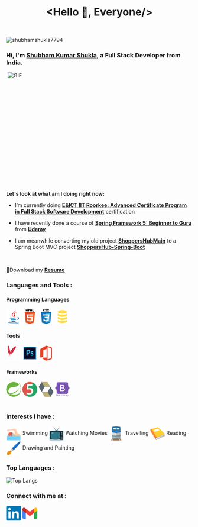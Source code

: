 <div align="center">
<h1 align="center">	&lt;Hello 👋,  Everyone/&gt;</h1>
</div>
<br />
<p align="left"> <img src="https://komarev.com/ghpvc/?username=shubhamshukla7794&label=Profile%20views&color=0e75b6&style=flat" alt="shubhamshukla7794" /> </p>

### Hi, I'm <a href="https://shubhamshukla7794.github.io/" target="_blank">Shubham Kumar Shukla</a>, a Full Stack Developer from India.

<img align="right" alt="GIF" src="https://user-images.githubusercontent.com/37581959/141803278-86a2df71-ab7c-42b9-9e40-3c9f12172c38.gif" width="500" height="320" />

**Let's look at what am I doing right now:**

- I’m currently doing [**E&ICT IIT Roorkee: Advanced Certificate Program in Full Stack Software Development**](https://www.greatlearning.in/advanced-certification-full-stack-software-development-iit-roorkee) certification

- I have recently done a course of [**Spring Framework 5: Beginner to Guru**](https://www.udemy.com/spring-framework-5-beginner-to-guru) from [**Udemy**](https://www.udemy.com)

- I am meanwhile converting my old project [**ShoppersHubMain**](https://github.com/shubhamshukla7794/ShoppersHubMain) to a Spring Boot MVC project [**ShoppersHub-Spring-Boot**](https://github.com/shubhamshukla7794/ShoppersHub-Spring-Boot) 


<br />

📝Download my [**Resume**](https://github.com/shubhamshukla7794/shubhamshukla7794.github.io/blob/979a50264560cbb482dd4ba9ccf01445fb7293cd/assest/Shubham%20Kumar%20Shukla%20Resume.pdf)
<h3 align="left">Languages and Tools :</h3>
<h4 align="left">Programming Languages</h4>
<a href="https://www.java.com" target="_blank" rel="noreferrer"> <img src="https://raw.githubusercontent.com/devicons/devicon/master/icons/java/java-original.svg" alt="java" width="40" height="40"/></a> 
<a href="https://www.w3.org/html/" target="_blank" rel="noreferrer"> <img src="https://raw.githubusercontent.com/devicons/devicon/master/icons/html5/html5-original-wordmark.svg" alt="html5" width="40" height="40"/></a> 
<a href="https://www.w3schools.com/css/" target="_blank" rel="noreferrer"> <img src="https://raw.githubusercontent.com/devicons/devicon/master/icons/css3/css3-original-wordmark.svg" alt="css3" width="40" height="40"/></a> 
<a href="https://www.w3schools.com/sql/" target="_blank" rel="noreferrer"> <img src="https://raw.githubusercontent.com/shubhamshukla7794/shubhamshukla7794.github.io/master/svgs/SQL.svg" alt="sql" width="40" height="40"/></a> 

<h4 align="left">Tools</h4>
<a href="https://maven.apache.org/" target="_blank" rel="noreferrer"> <img src="https://raw.githubusercontent.com/shubhamshukla7794/shubhamshukla7794.github.io/master/svgs/Maven.svg" alt="maven" width="40" height="40"/></a> 
<a href="https://www.photoshop.com/en" target="_blank" rel="noreferrer"> <img src="https://raw.githubusercontent.com/shubhamshukla7794/shubhamshukla7794.github.io/master/svgs/Photoshop.svg" alt="photoshop" width="40" height="40"/></a> 
<a href="https://www.office.com/" target="_blank" rel="noreferrer"> <img src="https://raw.githubusercontent.com/shubhamshukla7794/shubhamshukla7794.github.io/master/svgs/MSOffice.svg" alt="office" width="40" height="40"/></a> 

<h4 align="left">Frameworks</h4>
<a href="https://spring.io/" target="_blank" rel="noreferrer"> <img src="https://raw.githubusercontent.com/shubhamshukla7794/shubhamshukla7794.github.io/master/svgs/Spring.svg" alt="spring" width="40" height="40"/></a> 
<a href="https://junit.org/junit5/" target="_blank" rel="noreferrer"> <img src="https://raw.githubusercontent.com/shubhamshukla7794/shubhamshukla7794.github.io/master/svgs/JUnit.svg" alt="junit" width="40" height="40"/></a> 
<a href="https://hibernate.org/" target="_blank" rel="noreferrer"> <img src="https://raw.githubusercontent.com/shubhamshukla7794/shubhamshukla7794.github.io/master/svgs/Hibernate.svg" alt="hibernate" width="40" height="40"/></a> 
<a href="https://getbootstrap.com" target="_blank" rel="noreferrer"> <img src="https://raw.githubusercontent.com/devicons/devicon/master/icons/bootstrap/bootstrap-plain-wordmark.svg" alt="bootstrap" width="40" height="40"/> </a> 
<br><br>
<h3 align="left">Interests I have :</h3>
<span><img align="center" src="https://raw.githubusercontent.com/shubhamshukla7794/shubhamshukla7794.github.io/master/svgs/Swim.svg" alt="swim" width="40" height="40"/> Swimming</span>
<span><img align="center" src="https://raw.githubusercontent.com/shubhamshukla7794/shubhamshukla7794.github.io/master/svgs/TV.svg" alt="tv" width="40" height="40"/> Watching Movies</span>
<span><img align="center" src="https://raw.githubusercontent.com/shubhamshukla7794/shubhamshukla7794.github.io/master/svgs/Train.svg" alt="train" width="40" height="40"/> Travelling</span>
<span><img align="center" src="https://raw.githubusercontent.com/shubhamshukla7794/shubhamshukla7794.github.io/master/svgs/Book.svg" alt="book" width="40" height="40"/> Reading</span>
<span><img align="center" src="https://raw.githubusercontent.com/shubhamshukla7794/shubhamshukla7794.github.io/master/svgs/Brush.svg" alt="train" width="40" height="40"/> Drawing and Painting</span>
<br>

<h3 align="left">Top Languages :</h3>

![Top Langs](https://github-readme-stats.vercel.app/api/top-langs/?username=shubhamshukla7794&hide=TeX&layout=compact)

<h3 align="left">Connect with me at :</h3>  
<p align="left">  
<a href="https://linkedin.com/in/shubhamshukla7794" target="_blank"><img align="center" src="https://raw.githubusercontent.com/shubhamshukla7794/shubhamshukla7794.github.io/master/svgs/Linkedin.svg" alt="shubhamshukla7794" height="40" width="40" /></a>  
<a href="mailto:shubhamshukla7794@gmail.com"><img align="center" src="https://raw.githubusercontent.com/shubhamshukla7794/shubhamshukla7794.github.io/master/svgs/Gmail_icon.svg" alt="shubhamshukla7794" height="30" width="40" /></a>
</p>
